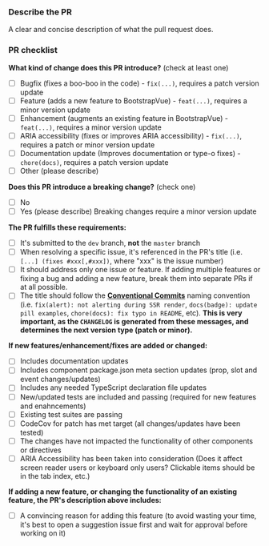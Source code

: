 ### Describe the PR

A clear and concise description of what the pull request does.

### PR checklist

<!-- (Update "[ ]" to "[x]" to check a box) -->

**What kind of change does this PR introduce?** (check at least one)

- [ ] Bugfix (fixes a boo-boo in the code) - `fix(...)`, requires a patch version update
- [ ] Feature (adds a new feature to BootstrapVue) - `feat(...)`, requires a minor version update
- [ ] Enhancement (augments an existing feature in BootstrapVue) - `feat(...)`, requires a minor version update
- [ ] ARIA accessibility (fixes or improves ARIA accessibility) - `fix(...)`, requires a patch or minor version update
- [ ] Documentation update (Improves documentation or type-o fixes) - `chore(docs)`, requires a patch version update
- [ ] Other (please describe)

**Does this PR introduce a breaking change?** (check one)

- [ ] No
- [ ] Yes (please describe) Breaking changes require a minor version update

**The PR fulfills these requirements:**

- [ ] It's submitted to the `dev` branch, **not** the `master` branch
- [ ] When resolving a specific issue, it's referenced in the PR's title (i.e. `[...] (fixes #xxx[,#xxx])`, where "xxx" is the issue number)
- [ ] It should address only one issue or feature. If adding multiple features or fixing a bug and adding a new feature, break them into separate PRs if at all possible.
- [ ] The title should follow the [**Conventional Commits**](https://www.conventionalcommits.org/) naming convention (i.e. `fix(alert): not alerting during SSR render`, `docs(badge): update pill examples`, `chore(docs): fix typo in README`, etc). **This is very important, as the `CHANGELOG` is generated from these messages, and determines the next version type (patch or minor).**

**If new features/enhancement/fixes are added or changed:**

- [ ] Includes documentation updates
- [ ] Includes component package.json meta section updates (prop, slot and event changes/updates)
- [ ] Includes any needed TypeScript declaration file updates
- [ ] New/updated tests are included and passing (required for new features and enahncements)
- [ ] Existing test suites are passing
- [ ] CodeCov for patch has met target (all changes/updates have been tested)
- [ ] The changes have not impacted the functionality of other components or directives
- [ ] ARIA Accessibility has been taken into consideration (Does it affect screen reader users or keyboard only users? Clickable items should be in the tab index, etc.)

**If adding a new feature, or changing the functionality of an existing feature, the PR's
description above includes:**

- [ ] A convincing reason for adding this feature (to avoid wasting your time, it's best to open a suggestion issue first and wait for approval before working on it)
